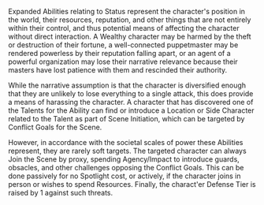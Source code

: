 Expanded Abilities relating to Status represent the character's position in the world, their resources, reputation, and other things that are not entirely within their control, and thus potential means of affecting the character without direct interaction. A Wealthy character may be harmed by the theft or destruction of their fortune, a well-connected puppetmaster may be rendered powerless by their reputation falling apart, or an agent of a powerful organization may lose their narrative relevance because their masters have lost patience with them and rescinded their authority.

While the narrative assumption is that the character is diversified enough that they are unlikely to lose everything to a single attack, this does provide a means of harassing the character. A character that has discovered one of the Talents for the Ability can find or introduce a Location or Side Character related to the Talent as part of Scene Initiation, which can be targeted by Conflict Goals for the Scene.

However, in accordance with the societal scales of power these Abilities represent, they are rarely soft targets. The targeted character can always Join the Scene by proxy, spending Agency/Impact to introduce guards, obsacles, and other challenges opposing the Conflict Goals. This can be done passively for no Spotlight cost, or actively, if the character joins in person or wishes to spend Resources. Finally, the charact'er Defense Tier is raised by 1 against such threats.